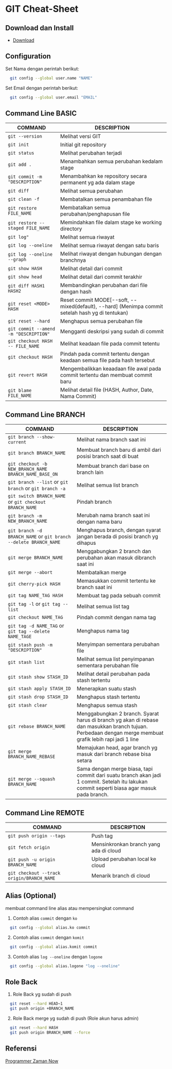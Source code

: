 # GIT Cheat-Sheet
## Download dan Install
- [Download](https://git-scm.com/downloads)

## Configuration
Set Nama dengan perintah berikut:
```bash
  git config --global user.name "NAME"
```
Set Email dengan perintah berikut:
```bash
  git config --global user.email "EMAIL"
```

## Command Line BASIC
COMMAND | DESCRIPTION
---|---
`git --version` | Melihat versi GIT
`git init` | Initial git repository
`git status` | Melihat perubahan terjadi
`git add .` | Menambahkan semua perubahan kedalam stage
`git commit -m "DESCRIPTION"` | Menambahkan ke repository secara permanent yg ada dalam stage
`git diff` | Melihat semua perubahan
`git clean -f` | Membatalkan semua penambahan file
`git restore FILE_NAME` | Membatalkan semua perubahan/penghapusan file
`git restore --staged FILE_NAME` | Memindahkan file dalam stage ke working directory
`git log"` | Melihat semua riwayat
`git log --oneline` | Melihat semua riwayat dengan satu baris
`git log --oneline --graph` | Melihat riwayat dengan hubungan dengan branchnya
`git show HASH` | Melihat detail dari commit
`git show head` | Melihat detail dari commit terakhir
`git diff HASH1 HASH2` | Membandingkan perubahan dari file dengan hash
`git reset <MODE> HASH` | Reset commit MODE[--soft, --mixed(default), --hard] (Menimpa commit setelah hash yg di tentukan)
`git reset --hard` | Menghapus semua perubahan file
`git commit --amend -m "DESCRIPTION"` | Mengganti deskripsi yang sudah di commit
`git checkout HASH -- FILE_NAME` | Melihat keadaan file pada commit tetentu
`git checkout HASH` | Pindah pada commit tertentu dengan keadaan semua file pada hash tersebut
`git revert HASH` | Mengembalikkan keaadaan file awal pada commit tertentu dan membuat commit baru
`git blame FILE_NAME` | Melihat detail file (HASH, Author, Date, Nama Commit)

## Command Line BRANCH
COMMAND | DESCRIPTION
---|---
`git branch --show-current` | Melihat nama branch saat ini
`git branch BRANCH_NAME` | Membuat branch baru di ambil dari posisi branch saat di buat
`git checkout -b NEW_BRANCH_NAME BRANCH_NAME_BASE_ON` | Membuat branch dari base on branch lain
`git branch --list` or `git branch` or `git branch -a` | Melihat semua list branch
`git switch BRANCH_NAME` or `git checkout BRANCH_NAME` | Pindah branch
`git branch -m NEW_BRANCH_NAME` | Merubah nama branch saat ini dengan nama baru
`git branch -d BRANCH_NAME` or `git branch --delete BRANCH_NAME` | Menghapus branch, dengan syarat jangan berada di posisi branch yg dihapus
`git merge BRANCH_NAME` | Menggabungkan 2 branch dan perubahan akan masuk dibranch saat ini
`git merge --abort` | Membatalkan merge
`git cherry-pick HASH` | Memasukkan commit tertentu ke branch saat ini
`git tag NAME_TAG HASH` | Membuat tag pada sebuah commit
`git tag -l` or `git tag --list` | Melihat semua list tag
`git checkout NAME_TAG` | Pindah commit dengan nama tag
`git tag -d NAME_TAG` or `git tag --delete NAME_TAGE` | Menghapus nama tag
`git stash push -m "DESCRIPTION"` | Menyimpan sementara perubahan file
`git stash list` | Melihat semua list penyimpanan sementara perubahan file
`git stash show STASH_ID` | Melihat detail perubahan pada stash tertentu
`git stash apply STASH_ID` | Menerapkan suatu stash
`git stash drop STASH_ID` | Menghapus stash tertentu
`git stash clear` | Menghapus semua stash
`git rebase BRANCH_NAME` | Menggabungkan 2 branch. Syarat harus di branch yg akan di rebase dan masukkan branch tujuan. Perbedaan dengan merge membuat grafik lebih rapi jadi 1 line
`git merge BRANCH_NAME_REBASE` | Memajukan head, agar branch yg masuk dari branch rebase bisa setara
`git merge --squash BRANCH_NAME` | Sama dengan merge biasa, tapi commit dari suatu branch akan jadi 1 commit. Setelah itu lakukan commit seperti biasa agar masuk pada branch.

## Command Line REMOTE
COMMAND | DESCRIPTION
---|---
`git push origin --tags` | Push tag
`git fetch origin` | Mensinkronkan branch yang ada di cloud
`git push -u origin BRANCH_NAME` | Upload perubahan local ke cloud
`git checkout --track origin/BRANCH_NAME` | Menarik branch di cloud

## Alias (Optional)
membuat command line alias atau mempersingkat command
1. Contoh alias `commit` dengan `ko`
```bash
  git config --global alias.ko commit
```
2. Contoh alias `commit` dengan `komit`
```bash
  git config --global alias.komit commit
```
3. Contoh alias `log --oneline` dengan `logone`
```bash
  git config --global alias.logone "log --oneline"
```

## Role Back
1. Role Back yg sudah di push
```bash
  git reset --hard HEAD~1
  git push origin +BRANCH_NAME
```
2. Role Back merge yg sudah di push (Role akun harus admin)
```bash
  git reset --hard HASH
  git push origin BRANCH_NAME --force
```
## Referensi
[Programmer Zaman Now](https://www.youtube.com/watch?v=fQbTeNX1mvM)
